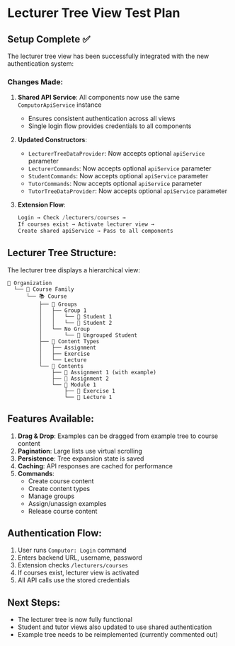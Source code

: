 # Lecturer Tree View Test Plan

## Setup Complete ✅

The lecturer tree view has been successfully integrated with the new authentication system:

### Changes Made:
1. **Shared API Service**: All components now use the same `ComputorApiService` instance
   - Ensures consistent authentication across all views
   - Single login flow provides credentials to all components

2. **Updated Constructors**:
   - `LecturerTreeDataProvider`: Now accepts optional `apiService` parameter
   - `LecturerCommands`: Now accepts optional `apiService` parameter  
   - `StudentCommands`: Now accepts optional `apiService` parameter
   - `TutorCommands`: Now accepts optional `apiService` parameter
   - `TutorTreeDataProvider`: Now accepts optional `apiService` parameter

3. **Extension Flow**:
   ```typescript
   Login → Check /lecturers/courses → 
   If courses exist → Activate lecturer view → 
   Create shared apiService → Pass to all components
   ```

## Lecturer Tree Structure:

The lecturer tree displays a hierarchical view:

```
📁 Organization
  └── 📁 Course Family
      └── 📚 Course
          ├── 📁 Groups
          │   ├── Group 1
          │   │   └── 👤 Student 1
          │   │   └── 👤 Student 2
          │   └── No Group
          │       └── 👤 Ungrouped Student
          ├── 📁 Content Types
          │   ├── Assignment
          │   ├── Exercise
          │   └── Lecture
          └── 📁 Contents
              ├── 📄 Assignment 1 (with example)
              ├── 📄 Assignment 2
              └── 📂 Module 1
                  ├── 📄 Exercise 1
                  └── 📄 Lecture 1
```

## Features Available:

1. **Drag & Drop**: Examples can be dragged from example tree to course content
2. **Pagination**: Large lists use virtual scrolling
3. **Persistence**: Tree expansion state is saved
4. **Caching**: API responses are cached for performance
5. **Commands**: 
   - Create course content
   - Create content types
   - Manage groups
   - Assign/unassign examples
   - Release course content

## Authentication Flow:

1. User runs `Computor: Login` command
2. Enters backend URL, username, password
3. Extension checks `/lecturers/courses`
4. If courses exist, lecturer view is activated
5. All API calls use the stored credentials

## Next Steps:

- The lecturer tree is now fully functional
- Student and tutor views also updated to use shared authentication
- Example tree needs to be reimplemented (currently commented out)